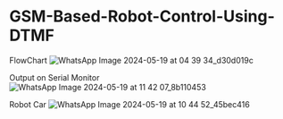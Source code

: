 # GSM-Based-Robot-Control-Using-DTMF

FlowChart
![WhatsApp Image 2024-05-19 at 04 39 34_d30d019c](https://github.com/MahmoudElbhrawy/GSM-Based-Robot-Control-Using-DTMF/assets/110239321/561d21e1-b3a6-425d-a8ff-fddabb8eaed1)

Output on Serial Monitor
![WhatsApp Image 2024-05-19 at 11 42 07_8b110453](https://github.com/MahmoudElbhrawy/GSM-Based-Robot-Control-Using-DTMF/assets/110239321/f68d0d3e-9a1b-42fc-92a0-62d60b88cda9)

Robot Car
![WhatsApp Image 2024-05-19 at 10 44 52_45bec416](https://github.com/MahmoudElbhrawy/GSM-Based-Robot-Control-Using-DTMF/assets/110239321/101bbaa6-22f0-46dd-b9c0-74313e3f4ecc)

